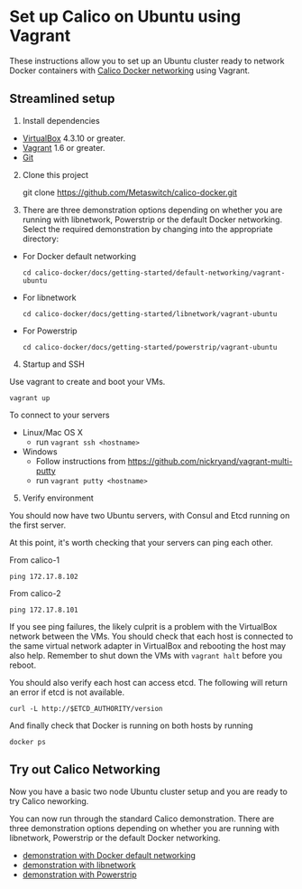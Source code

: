 
# Set up Calico on Ubuntu using Vagrant

These instructions allow you to set up an Ubuntu cluster ready to network Docker containers with 
[Calico Docker networking][calico-networking] using Vagrant.

## Streamlined setup

1) Install dependencies

* [VirtualBox][virtualbox] 4.3.10 or greater.
* [Vagrant][vagrant] 1.6 or greater.
* [Git][git]

2) Clone this project

    git clone https://github.com/Metaswitch/calico-docker.git
    
3) There are three demonstration options depending on whether you are running with libnetwork, Powerstrip or the
   default Docker networking.  Select the required demonstration by changing into the appropriate directory:

  - For Docker default networking
  
    ```cd calico-docker/docs/getting-started/default-networking/vagrant-ubuntu```
    
  - For libnetwork
  
    ```cd calico-docker/docs/getting-started/libnetwork/vagrant-ubuntu```
    
  - For Powerstrip
  
    ```cd calico-docker/docs/getting-started/powerstrip/vagrant-ubuntu```

4) Startup and SSH

Use vagrant to create and boot your VMs.

    vagrant up

To connect to your servers
* Linux/Mac OS X
    * run `vagrant ssh <hostname>`
* Windows
    * Follow instructions from https://github.com/nickryand/vagrant-multi-putty
    * run `vagrant putty <hostname>`

5) Verify environment

You should now have two Ubuntu servers, with Consul and Etcd running on the first server.

At this point, it's worth checking that your servers can ping each other.

From calico-1

    ping 172.17.8.102

From calico-2

    ping 172.17.8.101

If you see ping failures, the likely culprit is a problem with the VirtualBox network between the VMs.  You should 
check that each host is connected to the same virtual network adapter in VirtualBox and rebooting the host may also 
help.  Remember to shut down the VMs with `vagrant halt` before you reboot.

You should also verify each host can access etcd.  The following will return an error if etcd is not available.

    curl -L http://$ETCD_AUTHORITY/version

And finally check that Docker is running on both hosts by running

    docker ps

## Try out Calico Networking

Now you have a basic two node Ubuntu cluster setup and you are ready to try Calico neworking.

You can now run through the standard Calico demonstration.  There are three demonstration options depending on 
whether you are running with libnetwork, Powerstrip or the default Docker networking.

- [demonstration with Docker default networking](default-networking/Demonstration.md)
- [demonstration with libnetwork](libnetwork/Demonstration.md)
- [demonstration with Powerstrip](powerstrip/Demonstration.md)

[libnetwork]: https://github.com/docker/libnetwork
[experimental-channel]: https://github.com/docker/docker/tree/master/experimental
[calico-ubuntu-vagrant]: https://github.com/Metaswitch/calico-ubuntu-vagrant-example
[virtualbox]: https://www.virtualbox.org/
[vagrant]: https://www.vagrantup.com/downloads.html
[git]: http://git-scm.com/
[calico-networking]: https://github.com/Metaswitch/calico-docker
